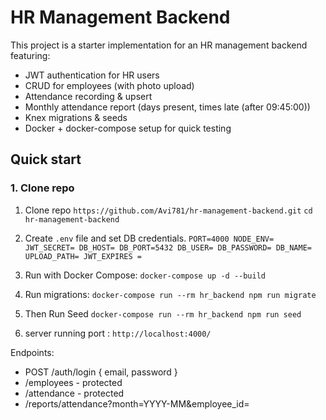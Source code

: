 # HR Management Backend

This project is a starter implementation for an HR management backend featuring:

- JWT authentication for HR users
- CRUD for employees (with photo upload)
- Attendance recording & upsert
- Monthly attendance report (days present, times late (after 09:45:00))
- Knex migrations & seeds
- Docker + docker-compose setup for quick testing

## Quick start
### 1. Clone repo

1. Clone repo  ` https://github.com/Avi781/hr-management-backend.git `
               ` cd hr-management-backend `
2. Create `.env` file and set DB credentials.
            ` PORT=4000
              NODE_ENV=
              JWT_SECRET=
              DB_HOST=
              DB_PORT=5432
              DB_USER=
              DB_PASSWORD=
              DB_NAME=
              UPLOAD_PATH=
              JWT_EXPIRES = `

3. Run with Docker Compose: ` docker-compose up -d --build `
4. Run migrations: ` docker-compose run --rm hr_backend npm run migrate `
5. Then Run Seed ` docker-compose run --rm hr_backend npm run seed `
6. server running port : ` http://localhost:4000/ `

Endpoints:
- POST /auth/login { email, password }
- /employees - protected
- /attendance - protected
- /reports/attendance?month=YYYY-MM&employee_id=


